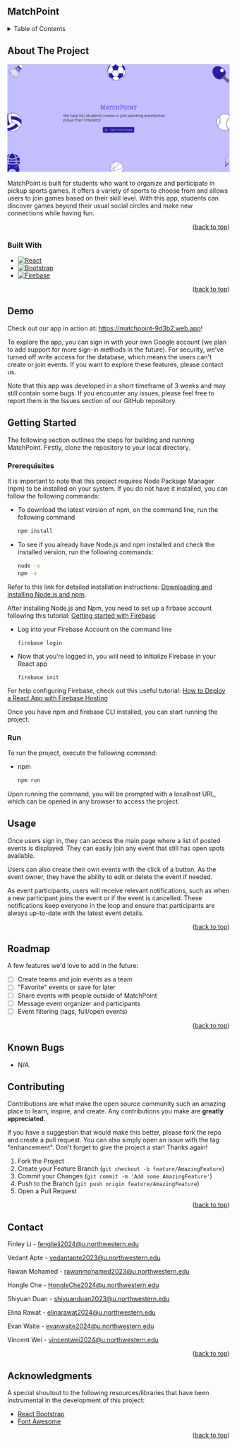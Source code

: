 ## MatchPoint

<!-- TABLE OF CONTENTS -->
<details>
  <summary>Table of Contents</summary>
  <ol>
    <li>
      <a href="#about-the-project">About The Project</a>
      <ul>
        <li><a href="#built-with">Built With</a></li>
      </ul>
    </li>

<li>
<a href="#demo">Demo</a>
</li>
    <li>
      <a href="#getting-started">Getting Started</a>
      <ul>
        <li><a href="#prerequisites">Prerequisites</a></li>
      </ul>
    </li>
    <li><a href="#usage">Usage</a></li>
    <li><a href="#known-bugs">Known Bugs</a></li>
    <li><a href="#contributing">Contributing</a></li>
    <li><a href="#contact">Contact</a></li>
    <li><a href="#acknowledgments">Acknowledgments</a></li>
  </ol>
</details>

<!-- ABOUT THE PROJECT -->

## About The Project

![MatchPoint Landing Page](./src/assets/landing_screenshot.png)

MatchPoint is built for students who want to organize and participate in pickup sports
games. It offers a variety of sports to choose from and allows users to join games based on their skill level. With this
app, students can discover games beyond their usual social circles and make new connections while having fun.

<p align="right">(<a href="#matchpoint">back to top</a>)</p>

### Built With

- [![React][react.js]][react-url]
- [![Bootstrap][bootstrap.com]][reactbootstrap-url]
- [![Firebase][firebase.js]][Firebase-url]

<p align="right">(<a href="#matchpoint">back to top</a>)</p>

<!-- GETTING STARTED -->

## Demo

Check out our app in action at: https://matchpoint-9d3b2.web.app!

To explore the app, you can sign in with your own Google account (we plan to add support for more sign-in methods in the
future). For security, we've turned off write access for the database, which means the users can't create or join events. If you want
to explore these features, please contact us.

Note that this app was developed in a short timeframe of 3 weeks and may still contain some bugs. If you encounter any
issues, please feel free to report them in the Issues section of our GitHub repository.

## Getting Started

The following section outlines the steps for building and running MatchPoint. Firstly, clone the repository to your
local
directory.

### Prerequisites

It is important to note that this project requires Node Package Manager (npm) to be installed on your system. If you do
not have it installed, you can follow the following commands:

- To download the latest version of npm, on the command line, run the following command
  ```sh
  npm install
  ```

- To see if you already have Node.js and npm installed and check the installed version, run the following commands:
  ```sh
  node -v
  npm -v
  ```

Refer to this link for detailed installation
instructions: <a href="https://docs.npmjs.com/downloading-and-installing-node-js-and-npm">Downloading and installing
Node.js and npm</a>.

After installing Node.js and Npm, you need to set up a firbase account following this
tutorial: <a href="https://cloud.google.com/firestore/docs/client/get-firebase">Getting started with Firebase</a>

* Log into your Firebase Account on the command line
  ```
  firebase login
  ```

* Now that you’re logged in, you will need to initialize Firebase in your React app
  ```
  firebase init
  ```

For help configuring Firebase, check out this useful
tutorial: <a href="[https://cloud.google.com/firestore/docs/client/get-firebase](https://medium.com/swlh/how-to-deploy-a-react-app-with-firebase-hosting-98063c5bf425)">
How to Deploy a React App with Firebase Hosting
</a>

Once you have npm and firebase CLI installed, you can start running the project.

### Run

To run the project, execute the following command:

- npm
  ```sh
  npm run
  ```

Upon running the command, you will be prompted with a localhost URL, which can be opened in any browser to access the
project.

<!-- USAGE EXAMPLES -->

## Usage

Once users sign in, they can access the main page where a list of posted events is displayed. They can easily join any
event that still has open spots available.

Users can also create their own events with the click of a button. As the event owner, they have the ability to edit or
delete the event if needed.

As event participants, users will receive relevant notifications, such as when a new participant joins the event or if
the event is cancelled. These notifications keep everyone in the loop and ensure that participants are always up-to-date
with the latest event details.

<p align="right">(<a href="#matchpoint">back to top</a>)</p>

<!-- ROADMAP -->

## Roadmap

A few features we'd love to add in the future:
- [ ] Create teams and join events as a team
- [ ] "Favorite" events or save for later
- [ ] Share events with people outside of MatchPoint
- [ ] Message event organizer and participants 
- [ ] Event filtering (tags, full/open events)

<p align="right">(<a href="#matchpoint">back to top</a>)</p>

## Known Bugs

- N/A

<!-- CONTRIBUTING -->

## Contributing

Contributions are what make the open source community such an amazing place to learn, inspire, and create. Any
contributions you make are **greatly appreciated**.

If you have a suggestion that would make this better, please fork the repo and create a pull request. You can also
simply open an issue with the tag "enhancement".
Don't forget to give the project a star! Thanks again!

1. Fork the Project
2. Create your Feature Branch (`git checkout -b feature/AmazingFeature`)
3. Commit your Changes (`git commit -m 'Add some AmazingFeature'`)
4. Push to the Branch (`git push origin feature/AmazingFeature`)
5. Open a Pull Request

<p align="right">(<a href="#matchpoint">back to top</a>)</p>


<!-- CONTACT -->

## Contact

Finley Li - fenglieli2024@u.northwestern.edu

Vedant Apte - vedantapte2023@u.northwestern.edu

Rawan Mohamed - rawanmohamed2023@u.northwestern.edu

Hongle Che - HongleChe2024@u.northwestern.edu

Shiyuan Duan - shiyuanduan2023@u.northwestern.edu

Elina Rawat - elinarawat2024@u.northwestern.edu

Evan Waite - evanwaite2024@u.northwestern.edu

Vincent Wei - vincentwei2024@u.northwestern.edu


<p align="right">(<a href="#matchpoint">back to top</a>)</p>

<!-- ACKNOWLEDGMENTS -->

## Acknowledgments

A special shoutout to the following resources/libraries that have been instrumental in the development of this project:

- [React Bootstrap](https://react-bootstrap.github.io/)
- [Font Awesome](https://fontawesome.com)

<p align="right">(<a href="#matchpoint">back to top</a>)</p>

<!-- MARKDOWN LINKS & IMAGES -->
<!-- https://www.markdownguide.org/basic-syntax/#reference-style-links -->

[contributors-shield]: https://img.shields.io/github/contributors/othneildrew/Best-README-Template.svg?style=for-the-badge

[contributors-url]: https://github.com/othneildrew/Best-README-Template/graphs/contributors

[forks-shield]: https://img.shields.io/github/forks/othneildrew/Best-README-Template.svg?style=for-the-badge

[forks-url]: https://github.com/othneildrew/Best-README-Template/network/members

[stars-shield]: https://img.shields.io/github/stars/othneildrew/Best-README-Template.svg?style=for-the-badge

[stars-url]: https://github.com/othneildrew/Best-README-Template/stargazers

[issues-shield]: https://img.shields.io/github/issues/othneildrew/Best-README-Template.svg?style=for-the-badge

[issues-url]: https://github.com/othneildrew/Best-README-Template/issues

[license-shield]: https://img.shields.io/github/license/othneildrew/Best-README-Template.svg?style=for-the-badge

[license-url]: https://github.com/othneildrew/Best-README-Template/blob/master/LICENSE.txt

[linkedin-shield]: https://img.shields.io/badge/-LinkedIn-black.svg?style=for-the-badge&logo=linkedin&colorB=555

[linkedin-url]: https://linkedin.com/in/othneildrew

[product-screenshot]: images/screenshot.png

[next.js]: https://img.shields.io/badge/next.js-000000?style=for-the-badge&logo=nextdotjs&logoColor=white

[next-url]: https://nextjs.org/

[react.js]: https://img.shields.io/badge/React-20232A?style=for-the-badge&logo=react&logoColor=61DAFB

[react-url]: https://reactjs.org/

[mantine-url]: https://mantine.dev/

[mantine.js]: https://img.shields.io/badge/-Mantine-blue

[vue.js]: https://img.shields.io/badge/Vue.js-35495E?style=for-the-badge&logo=vuedotjs&logoColor=4FC08D

[vue-url]: https://vuejs.org/

[angular.io]: https://img.shields.io/badge/Angular-DD0031?style=for-the-badge&logo=angular&logoColor=white

[angular-url]: https://angular.io/

[svelte.dev]: https://img.shields.io/badge/Svelte-4A4A55?style=for-the-badge&logo=svelte&logoColor=FF3E00

[svelte-url]: https://svelte.dev/

[laravel.com]: https://img.shields.io/badge/Laravel-FF2D20?style=for-the-badge&logo=laravel&logoColor=white

[laravel-url]: https://laravel.com

[bootstrap.com]: https://img.shields.io/badge/Bootstrap-563D7C?style=for-the-badge&logo=bootstrap&logoColor=white

[bootstrap-url]: https://getbootstrap.com

[jquery.com]: https://img.shields.io/badge/jQuery-0769AD?style=for-the-badge&logo=jquery&logoColor=white

[jquery-url]: https://jquery.com

[firebase.js]: https://img.shields.io/badge/-Firebase-red

[firebase-url]: https://firebase.google.com/?gclid=Cj0KCQjwk7ugBhDIARIsAGuvgPaXztBG1WOHMVisbV3i18VWTbtCzTxjGAoxienTAk6auK9SXV35mzgaAsCdEALw_wcB&gclsrc=aw.ds

[reactbootstrap.com]:https://www.google.com/url?sa=i&url=https%3A%2F%2Fwww.cleanpng.com%2Fpng-bootstrap-react-software-framework-javascript-fron-2706377%2F&psig=AOvVaw1aTVKJL-LDOwhVUL8Bt8RX&ust=1679547773500000&source=images&cd=vfe&ved=0CA8QjRxqFwoTCNig2YLh7v0CFQAAAAAdAAAAABAI

[reactbootstrap-url]:https://react-bootstrap.github.io/
